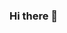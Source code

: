 ### Hi there 👋

<!--
**Kah-Hun-Tee/Kah-Hun-Tee** is a ✨ _special_ ✨ repository because its `README.md` (this file) appears on your GitHub profile.

Here are some ideas to get you started:

- 🔭 I’m currently working on C programming
- 🌱 I’m currently a student at ALX Africa
- 🤔 I’m looking for help with C programming
- 💬 Ask me anything
- 📫 How to reach me: Tumininu Onayemi-County on likedin
- 😄 Pronouns: She
- ⚡ Fun fact: I love coffee
-->
